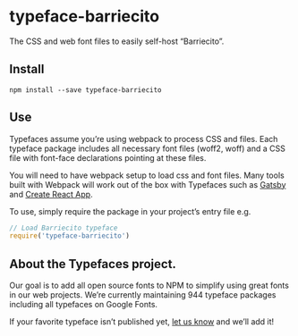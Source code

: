 
# typeface-barriecito

The CSS and web font files to easily self-host “Barriecito”.

## Install

`npm install --save typeface-barriecito`

## Use

Typefaces assume you’re using webpack to process CSS and files. Each typeface
package includes all necessary font files (woff2, woff) and a CSS file with
font-face declarations pointing at these files.

You will need to have webpack setup to load css and font files. Many tools built
with Webpack will work out of the box with Typefaces such as [Gatsby](https://github.com/gatsbyjs/gatsby)
and [Create React App](https://github.com/facebookincubator/create-react-app).

To use, simply require the package in your project’s entry file e.g.

```javascript
// Load Barriecito typeface
require('typeface-barriecito')
```

## About the Typefaces project.

Our goal is to add all open source fonts to NPM to simplify using great fonts in
our web projects. We’re currently maintaining 944 typeface packages
including all typefaces on Google Fonts.

If your favorite typeface isn’t published yet, [let us know](https://github.com/KyleAMathews/typefaces)
and we’ll add it!
